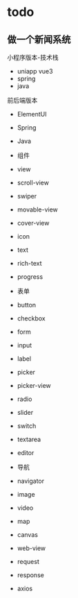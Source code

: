 # todo

## 做一个新闻系统

小程序版本-技术栈

- uniapp vue3
- spring
- java

前后端版本

- ElementUI
- Spring
- Java

- 组件
- view
- scroll-view
- swiper
- movable-view
- cover-view
- icon
- text
- rich-text
- progress

- 表单
- button
- checkbox
- form
- input
- label
- picker
- picker-view
- radio
- slider
- switch
- textarea
- editor

- 导航
- navigator
- image
- video
- map
- canvas
- web-view
- request
- response
- axios
